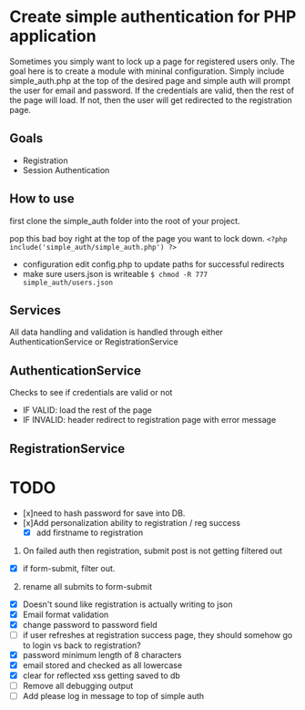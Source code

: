 # Create simple authentication for PHP application
Sometimes you simply want to lock up a page for registered users only. The goal here is to create a module with mininal configuration. Simply include simple_auth.php at the top of the desired page and simple auth will prompt the user for email and password. If the credentials are valid, then the rest of the page will load. If not, then the user will get redirected to the registration page. 

## Goals
- Registration
- Session Authentication

## How to use
first clone the simple_auth folder into the root of your project.

pop this bad boy right at the top of the page you want to lock down.
`<?php include('simple_auth/simple_auth.php') ?>`

- configuration
  edit config.php to update paths for successful redirects
- make sure users.json is writeable
  `$ chmod -R 777 simple_auth/users.json`


## Services
All data handling and validation is handled through either AuthenticationService or RegistrationService

## AuthenticationService
Checks to see if credentials are valid or not
- IF VALID:
  load the rest of the page
- IF INVALID:
  header redirect to registration page
  with error message

## RegistrationService


# TODO
- [x]need to hash password for save into DB.
- [x]Add personalization ability to registration / reg success
  - [x] add firstname to registration
1. On failed auth then registration, submit post is not getting filtered out
  - [x] if form-submit, filter out.
  2. rename all submits to form-submit
- [x] Doesn't sound like registration is actually writing to json
- [x] Email format validation
- [x] change password to password field
- [ ] if user refreshes at registration success page, they should somehow go to login vs back to registration?
- [x] password minimum length of 8 characters
- [x] email stored and checked as all lowercase
- [x] clear for reflected xss getting saved to db
- [ ] Remove all debugging output
- [ ] Add please log in message to top of simple auth